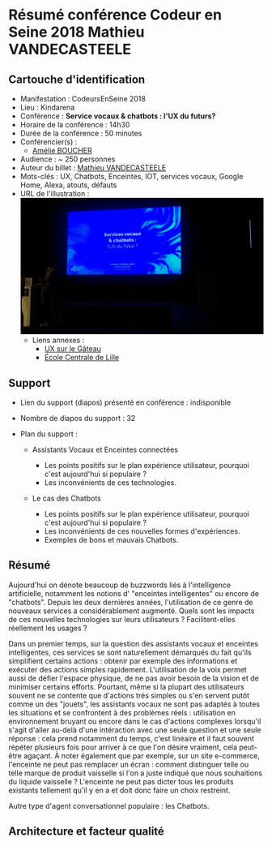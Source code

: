 # Résumé conférence Codeur en Seine 2018 Mathieu VANDECASTEELE

## Cartouche d'identification

 - Manifestation : CodeursEnSeine 2018
 - Lieu : Kindarena
 - Conférence : **Service vocaux & chatbots : l'UX du futurs?**
 - Horaire de la conférence : 14h30
 - Durée de la conférence : 50 minutes
 - Conférencier(s) :
   - [Amélie BOUCHER](https://www.linkedin.com/in/amelieboucher/)
 - Audience : ~ 250 personnes
 - Auteur du billet : [Mathieu VANDECASTEELE](https://www.linkedin.com/in/mathieuvdc/)
 - Mots-clés : UX, Chatbots, Enceintes, IOT, services vocaux, Google Home, Alexa, atouts, défauts
 - URL de l'illustration : ![Illustration](UX_CES18.jpg)
   - Liens annexes : 
     - [UX sur le Gâteau](https://ux-surlegateau.com)
     - [École Centrale de Lille](http://centralelille.fr/)

## Support
 - Lien du support (diapos) présenté en conférence : indisponible
 - Nombre de diapos du support : 32
 - Plan du support :
 
    - Assistants Vocaux et Enceintes connectées
      - Les points positifs sur le plan expérience utilisateur, pourquoi c'est aujourd'hui si populaire ?
      - Les inconvénients de ces technologies.

    - Le cas des Chatbots
      - Les points positifs sur le plan expérience utilisateur, pourquoi c'est aujourd'hui si populaire ?
      - Les inconvénients de ces nouvelles formes d'expériences.
      - Exemples de bons et mauvais Chatbots.

## Résumé

Aujourd'hui on dénote beaucoup de buzzwords liés à l'intelligence artificielle, notamment les notions d' "enceintes intelligentes" ou encore de "chatbots". Depuis les deux dernières années, l'utilisation de ce genre de nouveaux services a considérablement augmenté.
Quels sont les impacts de ces nouvelles technologies sur leurs utilisateurs ? Facilitent-elles réellement les usages ?


Dans un premier temps, sur la question des assistants vocaux et enceintes intelligentes, ces services se sont naturellement démarqués du fait qu'ils simplifient certains actions : obtenir par exemple des informations et exécuter des actions simples rapidement. L'utilisation de la voix permet aussi de défier l'espace physique, de ne pas avoir besoin de la vision et de minimiser certains efforts.
Pourtant, même si la plupart des utilisateurs souvent ne se contente que d'actions très simples ou s'en servent putôt comme un des "jouets", les assistants vocaux ne sont pas adaptés à toutes les situations et se confrontent à des problèmes réels : utilisation en environnement bruyant ou encore dans le cas d'actions complexes lorsqu'il s'agit d'aller au-delà d'une intéraction avec une seule question et une seule réponse : cela prend notamment du temps, c'est linéaire et il faut souvent répéter plusieurs fois pour arriver à ce que l'on désire vraiment, cela peut-être agaçant. À noter également que par exemple, sur un site e-commerce, l'enceinte ne peut pas remplacer un écran : comment distinguer telle ou telle marque de produit vaisselle si l'on a juste indiqué que nous souhaitions du liquide vaisselle ? L'enceinte ne peut pas dicter tous les produits existants tellement qu'il y en a et doit donc faire un choix restreint.

Autre type d'agent conversationnel populaire : les Chatbots.



## Architecture et facteur qualité

